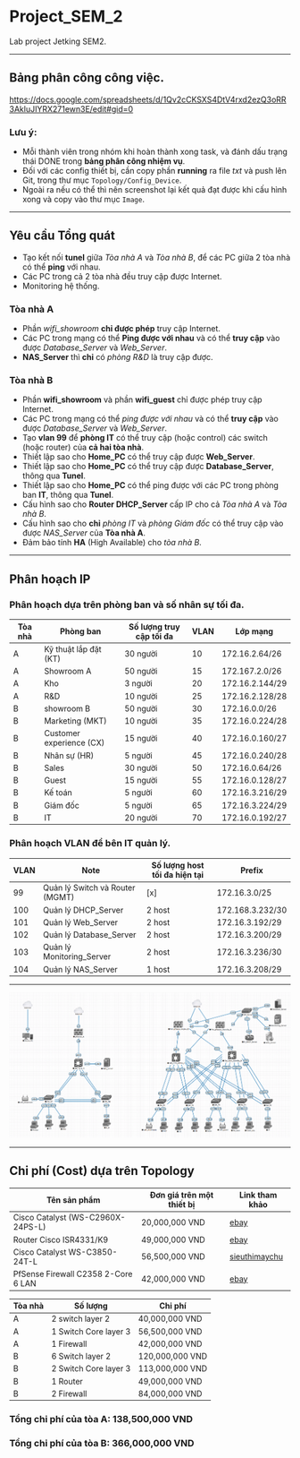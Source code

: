 # Project_SEM_2
Lab project Jetking SEM2.

--------------------------------------------------------------------------------------------------------------------------
## Bảng phân công công việc.

https://docs.google.com/spreadsheets/d/1Qv2cCKSXS4DtV4rxd2ezQ3oRR3AkluJIYRX271ewn3E/edit#gid=0

### Lưu ý:
- Mỗi thành viên trong nhóm khi hoàn thành xong task, và đánh dấu trạng thái DONE trong **bảng phân công nhiệm vụ**.
- Đối với các config thiết bị, cần copy phần **running** ra file *txt* và push lên Git, trong thư mục `Topology/Config_Device`.
- Ngoài ra nếu có thể thì nên screenshot lại kết quả đạt được khi cấu hình xong và copy vào thư mục `Image`.

--------------------------------------------------------------------------------------------------------------------------
## Yêu cầu Tổng quát
- Tạo kết nối **tunel** giữa *Tòa nhà A* và *Tòa nhà B*, để các PC giữa 2 tòa nhà có thể **ping** với nhau.
- Các PC trong cả 2 tòa nhà đều truy cập được Internet.
- Monitoring hệ thống.

### Tòa nhà A
- Phần *wifi_showroom* **chỉ được phép** truy cập Internet.
- Các PC trong mạng có thể **Ping được với nhau** và có thể **truy cập** vào được *Database_Server* và *Web_Server*.
- **NAS_Server** thì **chỉ** có *phòng R&D* là truy cập được.

### Tòa nhà B
- Phần **wifi_showroom** và phần **wifi_guest** chỉ được phép truy cập Internet.
- Các PC trong mạng có thể *ping được với nhau* và có thể **truy cập** vào được *Database_Server* và *Web_Server*.
- Tạo **vlan 99** để **phòng IT** có thể truy cập (hoặc control) các switch (hoặc router) của **cả hai tòa nhà**.
- Thiết lập sao cho **Home_PC** có thể truy cập được **Web_Server**.
- Thiết lập sao cho **Home_PC** có thể truy cập được **Database_Server**, thông qua **Tunel**.
- Thiết lập sao cho **Home_PC** có thể ping được với các PC trong phòng ban **IT**, thông qua **Tunel**.
- Cấu hình sao cho **Router DHCP_Server** cấp IP cho cả *Tòa nhà A* và *Tòa nhà B*.
- Cấu hình sao cho **chỉ** *phòng IT* và *phòng Giám đốc* có thể truy cập vào được *NAS_Server* của **Tòa nhà A**.
- Đảm bảo tính **HA** (High Available) cho *tòa nhà B*.


---------------------------------------------------------------------------------------------------------------------------
## Phân hoạch IP
### Phân hoạch dựa trên phòng ban và số nhân sự tối đa.
|Tòa nhà| Phòng ban		| Số lượng truy cập tối đa	| VLAN	| Lớp mạng		|
|-------|----------------------|--------------------------------|-------|----------------------|
| A	| Kỹ thuật lắp đặt (KT)|	30 người		| 10	|172.16.2.64/26|
| A	| Showroom A		|	50 người		| 15	|172.167.2.0/26	|
| A	| Kho			|	3 người		| 20	|172.16.2.144/29|	
| A	| R&D			|	10 người		| 25	|172.16.2.128/28|
| B	| showroom B		|	50 người		| 30	|172.16.0.0/26	|
| B	| Marketing (MKT)	|	10 người		| 35	|172.16.0.224/28 |
| B	|Customer experience (CX)|	15 người		| 40	|172.16.0.160/27 |
| B	| Nhân sự (HR)		|	5 người		| 45	|172.16.0.240/28 |
| B	| Sales			|	30 người		| 50	|172.16.0.64/26 |
| B	| Guest			|	15 người		| 55	|172.16.0.128/27 |
| B	| Kế toán		|	5 người		| 60	|172.16.3.216/29 |
| B	| Giám đốc		|	5 người		| 65	|172.16.3.224/29 |
| B	| IT			|	20 người		| 70	|172.16.0.192/27 |

### Phân hoạch VLAN để bên IT quản lý.
|VLAN	|	Note			|Số lượng host tối đa hiện tại|  Prefix	|
|-------|-----------------------------|--------------------------------|------------------|
|99	|Quản lý Switch và Router (MGMT)| [x]				| 172.16.3.0/25 |
|100	|Quản lý DHCP_Server		| 2 host			| 172.168.3.232/30 |
|101	|Quản lý Web_Server		| 2 host			| 172.16.3.192/29 |
|102	|Quản lý Database_Server	| 2 host			| 172.16.3.200/29 |
|103	|Quản lý Monitoring_Server	| 2 host			| 172.16.3.236/30 |
|104	|Quản lý NAS_Server		| 1 host			| 172.16.3.208/29 |

----------------------------------------------------------------------------------------------------------------------------
![Topology](https://github.com/VinhLin/Project_SEM_2/blob/main/Topology/Topology_Image.png)

-----------------------------------------------------------------------------------------------------------------------------
## Chi phí (Cost) dựa trên Topology

| Tên sản phẩm				| Đơn giá trên một thiết bị	|	Link tham khảo	|
|---------------------------------------|-------------------------------|-----------------------|
|Cisco Catalyst (WS-C2960X-24PS-L) 	| 20,000,000 VND 		|[ebay](https://www.ebay.com/p/219656613)|
|Router Cisco ISR4331/K9		| 49,000,000 VND		|[ebay](https://www.ebay.com/p/19034357944?iid=195214416396)|
|Cisco Catalyst WS-C3850-24T-L 		| 56,500,000 VND		|[sieuthimaychu](https://www.sieuthimaychu.vn/index.php/Thong_Tin_San_Pham/7193/Cisco-Catalyst-WS-C3850-24T-L-)|
|PfSense Firewall C2358 2-Core 6 LAN	| 42,000,000 VND		|[ebay](https://www.ebay.com/itm/115462068500?hash=item1ae2135914:g:nHEAAOSw6aJizPRQ)|


|Tòa nhà | Số lượng		| Chi phí	|
|--------|----------------------|---------------|
|A	| 2 switch layer 2 	|  40,000,000 VND |
|A	| 1 Switch Core	layer 3	|  56,500,000 VND |
|A	| 1 Firewall		|  42,000,000 VND |
|B	| 6 Switch layer 2	|  120,000,000 VND |
|B	| 2 Switch Core	layer 3	|  113,000,000 VND |
|B	| 1 Router		|  49,000,000 VND |
|B	| 2 Firewall		|  84,000,000 VND |

### Tổng chi phí của tòa A: 138,500,000 VND
### Tổng chi phí của tòa B: 366,000,000 VND	





